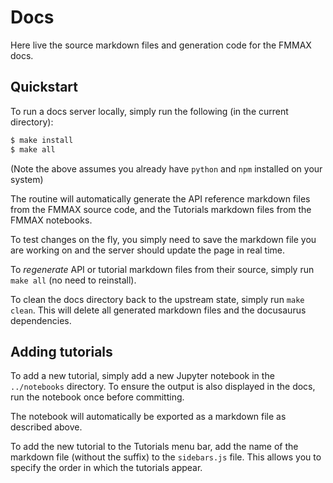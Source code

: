 # Docs

Here live the source markdown files and generation code for the FMMAX docs.

## Quickstart

To run a docs server locally, simply run the following (in the current directory):

```bash
$ make install
$ make all
```

(Note the above assumes you already have `python` and `npm` installed on your system)

The routine will automatically generate the API reference markdown files from the FMMAX source code, and the Tutorials markdown files from the FMMAX notebooks.

To test changes on the fly, you simply need to save the markdown file you are working on and the server should update the page in real time.

To *regenerate* API or tutorial markdown files from their source, simply run `make all` (no need to reinstall).

To clean the docs directory back to the upstream state, simply run `make clean`. This will delete all generated markdown files and the docusaurus dependencies.

## Adding tutorials

To add a new tutorial, simply add a new Jupyter notebook in the `../notebooks` directory. To ensure the output is also displayed in the docs, run the notebook once before committing.

The notebook will automatically be exported as a markdown file as described above.

To add the new tutorial to the Tutorials menu bar, add the name of the markdown file (without the suffix) to the `sidebars.js` file. This allows you to specify the order in which the tutorials appear.
